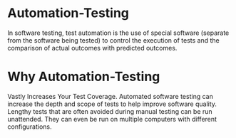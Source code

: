 # Automation-Testing
In software testing, test automation is the use of special software (separate from the software being tested) to control the execution of tests and the comparison of actual outcomes with predicted outcomes.

# Why Automation-Testing
Vastly Increases Your Test Coverage. Automated software testing can increase the depth and scope of tests to help improve software quality. Lengthy tests that are often avoided during manual testing can be run unattended. They can even be run on multiple computers with different configurations.

